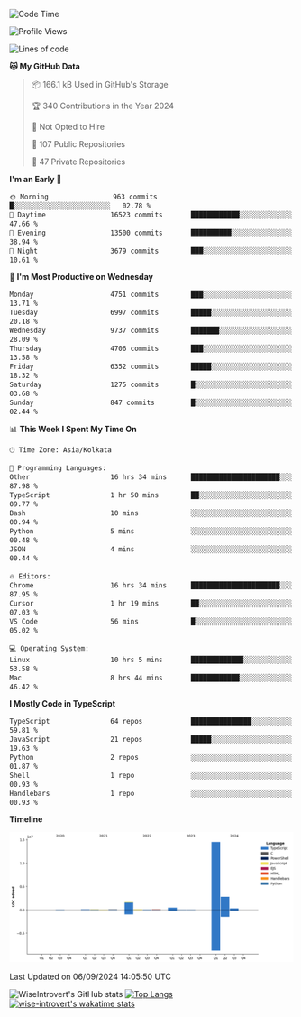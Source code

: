 <!--START_SECTION:waka-->
![Code Time](http://img.shields.io/badge/Code%20Time-1%2C578%20hrs%2043%20mins-blue)

![Profile Views](http://img.shields.io/badge/Profile%20Views-0-blue)

![Lines of code](https://img.shields.io/badge/From%20Hello%20World%20I%27ve%20Written-20.4%20million%20lines%20of%20code-blue)

**🐱 My GitHub Data** 

> 📦 166.1 kB Used in GitHub's Storage 
 > 
> 🏆 340 Contributions in the Year 2024
 > 
> 🚫 Not Opted to Hire
 > 
> 📜 107 Public Repositories 
 > 
> 🔑 47 Private Repositories 
 > 
**I'm an Early 🐤** 

```text
🌞 Morning                963 commits         █░░░░░░░░░░░░░░░░░░░░░░░░   02.78 % 
🌆 Daytime                16523 commits       ████████████░░░░░░░░░░░░░   47.66 % 
🌃 Evening                13500 commits       ██████████░░░░░░░░░░░░░░░   38.94 % 
🌙 Night                  3679 commits        ███░░░░░░░░░░░░░░░░░░░░░░   10.61 % 
```
📅 **I'm Most Productive on Wednesday** 

```text
Monday                   4751 commits        ███░░░░░░░░░░░░░░░░░░░░░░   13.71 % 
Tuesday                  6997 commits        █████░░░░░░░░░░░░░░░░░░░░   20.18 % 
Wednesday                9737 commits        ███████░░░░░░░░░░░░░░░░░░   28.09 % 
Thursday                 4706 commits        ███░░░░░░░░░░░░░░░░░░░░░░   13.58 % 
Friday                   6352 commits        █████░░░░░░░░░░░░░░░░░░░░   18.32 % 
Saturday                 1275 commits        █░░░░░░░░░░░░░░░░░░░░░░░░   03.68 % 
Sunday                   847 commits         █░░░░░░░░░░░░░░░░░░░░░░░░   02.44 % 
```


📊 **This Week I Spent My Time On** 

```text
🕑︎ Time Zone: Asia/Kolkata

💬 Programming Languages: 
Other                    16 hrs 34 mins      ██████████████████████░░░   87.98 % 
TypeScript               1 hr 50 mins        ██░░░░░░░░░░░░░░░░░░░░░░░   09.77 % 
Bash                     10 mins             ░░░░░░░░░░░░░░░░░░░░░░░░░   00.94 % 
Python                   5 mins              ░░░░░░░░░░░░░░░░░░░░░░░░░   00.48 % 
JSON                     4 mins              ░░░░░░░░░░░░░░░░░░░░░░░░░   00.44 % 

🔥 Editors: 
Chrome                   16 hrs 34 mins      ██████████████████████░░░   87.95 % 
Cursor                   1 hr 19 mins        ██░░░░░░░░░░░░░░░░░░░░░░░   07.03 % 
VS Code                  56 mins             █░░░░░░░░░░░░░░░░░░░░░░░░   05.02 % 

💻 Operating System: 
Linux                    10 hrs 5 mins       █████████████░░░░░░░░░░░░   53.58 % 
Mac                      8 hrs 44 mins       ████████████░░░░░░░░░░░░░   46.42 % 
```

**I Mostly Code in TypeScript** 

```text
TypeScript               64 repos            ███████████████░░░░░░░░░░   59.81 % 
JavaScript               21 repos            █████░░░░░░░░░░░░░░░░░░░░   19.63 % 
Python                   2 repos             ░░░░░░░░░░░░░░░░░░░░░░░░░   01.87 % 
Shell                    1 repo              ░░░░░░░░░░░░░░░░░░░░░░░░░   00.93 % 
Handlebars               1 repo              ░░░░░░░░░░░░░░░░░░░░░░░░░   00.93 % 
```



**Timeline**

![Lines of Code chart](https://raw.githubusercontent.com/wise-introvert/wise-introvert/master/assets/bar_graph.png)


 Last Updated on 06/09/2024 14:05:50 UTC
<!--END_SECTION:waka-->

![WiseIntrovert's GitHub stats](https://github-readme-stats.vercel.app/api?username=wise-introvert&count_private=true&show_icons=true)
[![Top Langs](https://github-readme-stats.vercel.app/api/top-langs/?username=wise-introvert&langs_count=10)](https://github.com/anuraghazra/github-readme-stats)
[![wise-introvert's wakatime stats](https://github-readme-stats.vercel.app/api/wakatime?username=wiseintrovert)](https://github.com/anuraghazra/github-readme-stats)

